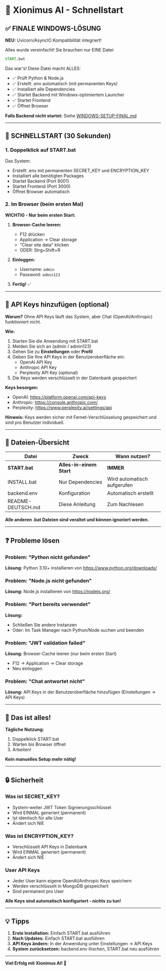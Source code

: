 # 🚀 Xionimus AI - Schnellstart

## ✅ FINALE WINDOWS-LÖSUNG

**NEU:** Uvicorn/AsyncIO Kompatibilität integriert!

Alles wurde vereinfacht! Sie brauchen nur EINE Datei:

```cmd
START.bat
```

Das war's! Diese Datei macht ALLES:
- ✅ Prüft Python & Node.js
- ✅ Erstellt .env automatisch (mit permanenten Keys)
- ✅ Installiert alle Dependencies
- ✅ Startet Backend mit Windows-optimiertem Launcher
- ✅ Startet Frontend
- ✅ Öffnet Browser

**Falls Backend nicht startet:** Siehe [WINDOWS-SETUP-FINAL.md](WINDOWS-SETUP-FINAL.md)

---

## 🎯 SCHNELLSTART (30 Sekunden)

### 1. Doppelklick auf START.bat

Das System:
- Erstellt .env mit permanenten SECRET_KEY und ENCRYPTION_KEY
- Installiert alle benötigten Packages
- Startet Backend (Port 8001)
- Startet Frontend (Port 3000)
- Öffnet Browser automatisch

### 2. Im Browser (beim ersten Mal)

**WICHTIG - Nur beim ersten Start:**

1. **Browser-Cache leeren:**
   - F12 drücken
   - Application → Clear storage
   - "Clear site data" klicken
   - ODER: Strg+Shift+R

2. **Einloggen:**
   - Username: `admin`
   - Password: `admin123`

3. **Fertig!** ✅

---

## 🔑 API Keys hinzufügen (optional)

**Warum?** Ohne API Keys läuft das System, aber Chat (OpenAI/Anthropic) funktioniert nicht.

**Wie:**

1. Starten Sie die Anwendung mit START.bat
2. Melden Sie sich an (admin / admin123)
3. Gehen Sie zu **Einstellungen** oder **Profil**
4. Geben Sie Ihre API Keys in der Benutzeroberfläche ein:
   - OpenAI API Key
   - Anthropic API Key
   - Perplexity API Key (optional)
5. Die Keys werden verschlüsselt in der Datenbank gespeichert

**Keys besorgen:**
- OpenAI: https://platform.openai.com/api-keys
- Anthropic: https://console.anthropic.com/
- Perplexity: https://www.perplexity.ai/settings/api

**Hinweis:** Keys werden sicher mit Fernet-Verschlüsselung gespeichert und sind pro Benutzer individuell.

---

## 📁 Dateien-Übersicht

| Datei | Zweck | Wann nutzen? |
|-------|-------|--------------|
| **START.bat** | **Alles-in-einem Start** | **IMMER** |
| INSTALL.bat | Nur Dependencies | Wird automatisch aufgerufen |
| backend\.env | Konfiguration | Automatisch erstellt |
| README-DEUTSCH.md | Diese Anleitung | Zum Nachlesen |

**Alle anderen .bat Dateien sind veraltet und können ignoriert werden.**

---

## ❓ Probleme lösen

### Problem: "Python nicht gefunden"
**Lösung:** Python 3.10+ installieren von https://www.python.org/downloads/

### Problem: "Node.js nicht gefunden"
**Lösung:** Node.js installieren von https://nodejs.org/

### Problem: "Port bereits verwendet"
**Lösung:** 
- Schließen Sie andere Instanzen
- Oder: Im Task Manager nach Python/Node suchen und beenden

### Problem: "JWT validation failed"
**Lösung:** Browser-Cache leeren (nur beim ersten Start)
- F12 → Application → Clear storage
- Neu einloggen

### Problem: "Chat antwortet nicht"
**Lösung:** API Keys in der Benutzeroberfläche hinzufügen (Einstellungen → API Keys)

---

## 🎉 Das ist alles!

**Tägliche Nutzung:**
1. Doppelklick START.bat
2. Warten bis Browser öffnet
3. Arbeiten!

**Kein manuelles Setup mehr nötig!**

---

## 🔒 Sicherheit

### Was ist SECRET_KEY?
- System-weiter JWT Token Signierungsschlüssel
- Wird EINMAL generiert (permanent)
- Ist identisch für alle User
- Ändert sich NIE

### Was ist ENCRYPTION_KEY?
- Verschlüsselt API Keys in Datenbank
- Wird EINMAL generiert (permanent)
- Ändert sich NIE

### User API Keys
- Jeder User kann eigene OpenAI/Anthropic Keys speichern
- Werden verschlüsselt in MongoDB gespeichert
- Sind permanent pro User

**Alle Keys sind automatisch konfiguriert - nichts zu tun!**

---

## 💡 Tipps

1. **Erste Installation:** Einfach START.bat ausführen
2. **Nach Updates:** Einfach START.bat ausführen
3. **API Keys ändern:** In der Anwendung unter Einstellungen → API Keys
4. **System zurücksetzen:** backend\.env löschen, START.bat neu ausführen

---

**Viel Erfolg mit Xionimus AI! 🚀**